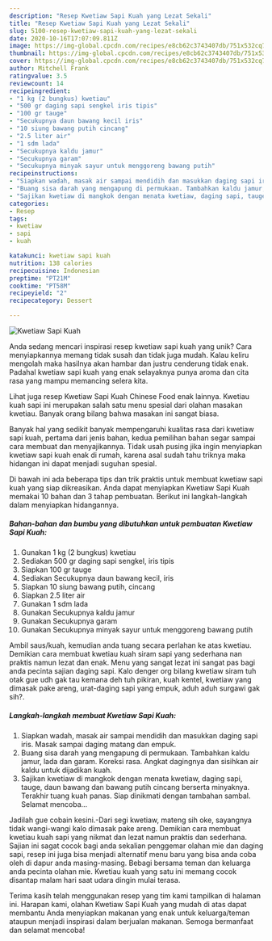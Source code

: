 ```yaml
---
description: "Resep Kwetiaw Sapi Kuah yang Lezat Sekali"
title: "Resep Kwetiaw Sapi Kuah yang Lezat Sekali"
slug: 5100-resep-kwetiaw-sapi-kuah-yang-lezat-sekali
date: 2020-10-16T17:07:09.811Z
image: https://img-global.cpcdn.com/recipes/e8cb62c3743407db/751x532cq70/kwetiaw-sapi-kuah-foto-resep-utama.jpg
thumbnail: https://img-global.cpcdn.com/recipes/e8cb62c3743407db/751x532cq70/kwetiaw-sapi-kuah-foto-resep-utama.jpg
cover: https://img-global.cpcdn.com/recipes/e8cb62c3743407db/751x532cq70/kwetiaw-sapi-kuah-foto-resep-utama.jpg
author: Mitchell Frank
ratingvalue: 3.5
reviewcount: 14
recipeingredient:
- "1 kg (2 bungkus) kwetiau"
- "500 gr daging sapi sengkel iris tipis"
- "100 gr tauge"
- "Secukupnya daun bawang kecil iris"
- "10 siung bawang putih cincang"
- "2.5 liter air"
- "1 sdm lada"
- "Secukupnya kaldu jamur"
- "Secukupnya garam"
- "Secukupnya minyak sayur untuk menggoreng bawang putih"
recipeinstructions:
- "Siapkan wadah, masak air sampai mendidih dan masukkan daging sapi iris. Masak sampai daging matang dan empuk."
- "Buang sisa darah yang mengapung di permukaan. Tambahkan kaldu jamur, lada dan garam. Koreksi rasa. Angkat dagingnya dan sisihkan air kaldu untuk dijadikan kuah."
- "Sajikan kwetiaw di mangkok dengan menata kwetiaw, daging sapi, tauge, daun bawang dan bawang putih cincang berserta minyaknya. Terakhir tuang kuah panas. Siap dinikmati dengan tambahan sambal. Selamat mencoba..."
categories:
- Resep
tags:
- kwetiaw
- sapi
- kuah

katakunci: kwetiaw sapi kuah 
nutrition: 138 calories
recipecuisine: Indonesian
preptime: "PT21M"
cooktime: "PT58M"
recipeyield: "2"
recipecategory: Dessert

---
```



![Kwetiaw Sapi Kuah](https://img-global.cpcdn.com/recipes/e8cb62c3743407db/751x532cq70/kwetiaw-sapi-kuah-foto-resep-utama.jpg)

Anda sedang mencari inspirasi resep kwetiaw sapi kuah yang unik? Cara menyiapkannya memang tidak susah dan tidak juga mudah. Kalau keliru mengolah maka hasilnya akan hambar dan justru cenderung tidak enak. Padahal kwetiaw sapi kuah yang enak selayaknya punya aroma dan cita rasa yang mampu memancing selera kita.

Lihat juga resep Kwetiaw Sapi Kuah Chinese Food enak lainnya. Kwetiau kuah sapi ini merupakan salah satu menu spesial dari olahan masakan kwetiau. Banyak orang bilang bahwa masakan ini sangat biasa.

Banyak hal yang sedikit banyak mempengaruhi kualitas rasa dari kwetiaw sapi kuah, pertama dari jenis bahan, kedua pemilihan bahan segar sampai cara membuat dan menyajikannya. Tidak usah pusing jika ingin menyiapkan kwetiaw sapi kuah enak di rumah, karena asal sudah tahu triknya maka hidangan ini dapat menjadi suguhan spesial.


Di bawah ini ada beberapa tips dan trik praktis untuk membuat kwetiaw sapi kuah yang siap dikreasikan. Anda dapat menyiapkan Kwetiaw Sapi Kuah memakai 10 bahan dan 3 tahap pembuatan. Berikut ini langkah-langkah dalam menyiapkan hidangannya.

<!--inarticleads1-->

##### Bahan-bahan dan bumbu yang dibutuhkan untuk pembuatan Kwetiaw Sapi Kuah:

1. Gunakan 1 kg (2 bungkus) kwetiau
1. Sediakan 500 gr daging sapi sengkel, iris tipis
1. Siapkan 100 gr tauge
1. Sediakan Secukupnya daun bawang kecil, iris
1. Siapkan 10 siung bawang putih, cincang
1. Siapkan 2.5 liter air
1. Gunakan 1 sdm lada
1. Gunakan Secukupnya kaldu jamur
1. Gunakan Secukupnya garam
1. Gunakan Secukupnya minyak sayur untuk menggoreng bawang putih


Ambil saus/kuah, kemudian anda tuang secara perlahan ke atas kwetiau. Demikian cara membuat kwetiau kuah siram sapi yang sederhana nan praktis namun lezat dan enak. Menu yang sangat lezat ini sangat pas bagi anda pecinta sajian daging sapi. Kalo denger org bilang kwetiaw siram tuh otak gue udh gak tau kemana deh tuh pikiran, kuah kentel, kwetiaw yang dimasak pake areng, urat-daging sapi yang empuk, aduh aduh surgawi gak sih?. 

<!--inarticleads2-->

##### Langkah-langkah membuat Kwetiaw Sapi Kuah:

1. Siapkan wadah, masak air sampai mendidih dan masukkan daging sapi iris. Masak sampai daging matang dan empuk.
1. Buang sisa darah yang mengapung di permukaan. Tambahkan kaldu jamur, lada dan garam. Koreksi rasa. Angkat dagingnya dan sisihkan air kaldu untuk dijadikan kuah.
1. Sajikan kwetiaw di mangkok dengan menata kwetiaw, daging sapi, tauge, daun bawang dan bawang putih cincang berserta minyaknya. Terakhir tuang kuah panas. Siap dinikmati dengan tambahan sambal. Selamat mencoba...


Jadilah gue cobain kesini.-Dari segi kwetiaw, mateng sih oke, sayangnya tidak wangi-wangi kalo dimasak pake areng. Demikian cara membuat kwetiau kuah sapi yang nikmat dan lezat namun praktis dan sederhana. Sajian ini sagat cocok bagi anda sekalian penggemar olahan mie dan daging sapi, resep ini juga bisa menjadi alternatif menu baru yang bisa anda coba oleh di dapur anda masing-masing. Bebagi bersama teman dan keluarga anda pecinta olahan mie. Kwetiau kuah yang satu ini memang cocok disantap malam hari saat udara dingin mulai terasa. 

Terima kasih telah menggunakan resep yang tim kami tampilkan di halaman ini. Harapan kami, olahan Kwetiaw Sapi Kuah yang mudah di atas dapat membantu Anda menyiapkan makanan yang enak untuk keluarga/teman ataupun menjadi inspirasi dalam berjualan makanan. Semoga bermanfaat dan selamat mencoba!
